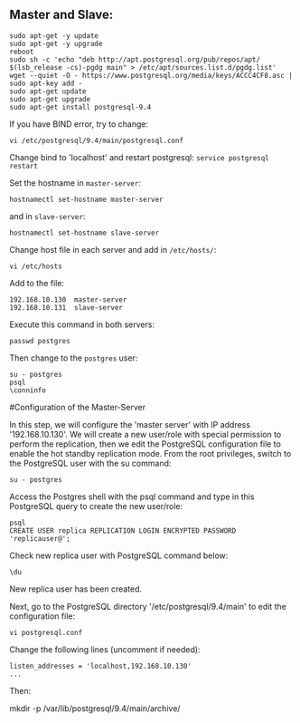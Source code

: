 ## Master and Slave:
```
sudo apt-get -y update
sudo apt-get -y upgrade
reboot
sudo sh -c 'echo "deb http://apt.postgresql.org/pub/repos/apt/ $(lsb_release -cs)-pgdg main" > /etc/apt/sources.list.d/pgdg.list'
wget --quiet -O - https://www.postgresql.org/media/keys/ACCC4CF8.asc | sudo apt-key add -
sudo apt-get update
sudo apt-get upgrade
sudo apt-get install postgresql-9.4
```

If you have BIND error, try to change: 

```
vi /etc/postgresql/9.4/main/postgresql.conf
```

Change bind to 'localhost' and restart postgresql: `service postgresql restart`

Set the hostname in `master-server`:

```
hostnamectl set-hostname master-server
````

and in `slave-server`:

```
hostnamectl set-hostname slave-server
````

Change host file in each server and add in `/etc/hosts/`:

```
vi /etc/hosts
```	

Add to the file:

```
192.168.10.130	master-server
192.168.10.131	slave-server
```

Execute this command in both servers:	
	
```
passwd postgres
```

Then change to the `postgres` user:

```
su - postgres
psql
\conninfo
```

#Configuration of the Master-Server

In this step, we will configure the 'master server' with IP address '192.168.10.130'. 
We will create a new user/role with special permission to perform the replication, then we edit the PostgreSQL configuration file to enable the hot standby replication mode.
From the root privileges, switch to the PostgreSQL user with the su command:

```
su - postgres
````

Access the Postgres shell with the psql command and type in this PostgreSQL query to create the new user/role:

```
psql
CREATE USER replica REPLICATION LOGIN ENCRYPTED PASSWORD 'replicauser@';
```

Check new replica user with PostgreSQL command below:
```
\du
```
New replica user has been created.

Next, go to the PostgreSQL directory '/etc/postgresql/9.4/main' to edit the configuration file:

```
vi postgresql.conf
```

Change the following lines (uncomment if needed):

````
listen_addresses = 'localhost,192.168.10.130'
...
````




Then:

mkdir -p /var/lib/postgresql/9.4/main/archive/
